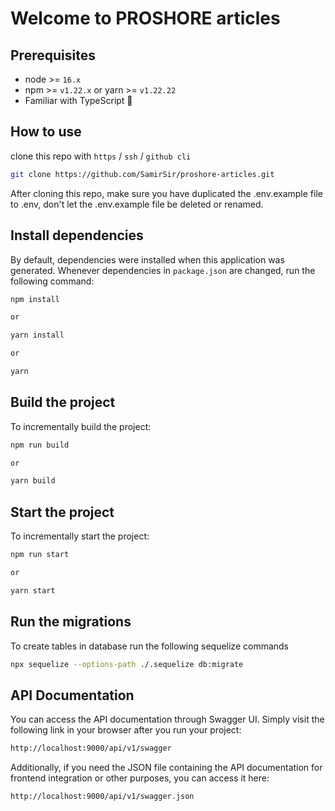 # Welcome to PROSHORE articles

## Prerequisites

- node >= `16.x`
- npm >= `v1.22.x` or yarn >= `v1.22.22`
- Familiar with TypeScript 💪

## How to use

clone this repo with `https` / `ssh` / `github cli`

```sh
git clone https://github.com/SamirSir/proshore-articles.git
```

After cloning this repo, make sure you have duplicated the .env.example file to .env, don't let the .env.example file be deleted or renamed.

## Install dependencies

By default, dependencies were installed when this application was generated.
Whenever dependencies in `package.json` are changed, run the following command:

```sh
npm install

or

yarn install

or

yarn
```

## Build the project

To incrementally build the project:

```sh
npm run build

or

yarn build
```

## Start the project

To incrementally start the project:

```sh
npm run start

or

yarn start
```

## Run the migrations

To create tables in database run the following sequelize commands

```sh
npx sequelize --options-path ./.sequelize db:migrate
```

## API Documentation

You can access the API documentation through Swagger UI.
Simply visit the following link in your browser after you run your project:

```sh
http://localhost:9000/api/v1/swagger
```

Additionally, if you need the JSON file containing the API documentation for frontend integration or other purposes, you can access it here:

```sh
http://localhost:9000/api/v1/swagger.json
```
